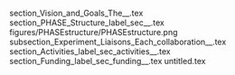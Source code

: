section_Vision_and_Goals_The__.tex
section_PHASE_Structure_label_sec__.tex
figures/PHASEstructure/PHASEstructure.png
subsection_Experiment_Liaisons_Each_collaboration__.tex
section_Activities_label_sec_activities__.tex
section_Funding_label_sec_funding__.tex
untitled.tex